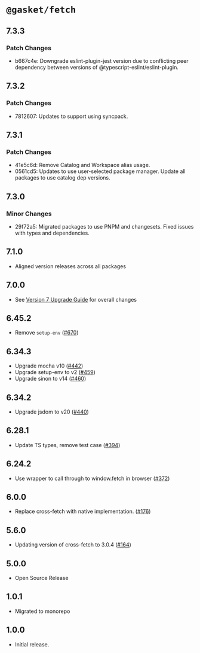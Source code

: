 # `@gasket/fetch`

## 7.3.3

### Patch Changes

- b667c4e: Downgrade eslint-plugin-jest version due to conflicting peer dependency between versions of @typescript-eslint/eslint-plugin.

## 7.3.2

### Patch Changes

- 7812607: Updates to support using syncpack.

## 7.3.1

### Patch Changes

- 41e5c6d: Remove Catalog and Workspace alias usage.
- 0561cd5: Updates to use user-selected package manager. Update all packages to use catalog dep versions.

## 7.3.0

### Minor Changes

- 29f72a5: Migrated packages to use PNPM and changesets. Fixed issues with types and dependencies.

## 7.1.0

- Aligned version releases across all packages

## 7.0.0

- See [Version 7 Upgrade Guide] for overall changes

## 6.45.2

- Remove `setup-env` ([#670])

## 6.34.3

- Upgrade mocha v10 ([#442])
- Upgrade setup-env to v2 ([#459])
- Upgrade sinon to v14 ([#460])

## 6.34.2

- Upgrade jsdom to v20 ([#440])

## 6.28.1

- Update TS types, remove test case ([#394])

## 6.24.2

- Use wrapper to call through to window.fetch in browser ([#372])

## 6.0.0

- Replace cross-fetch with native implementation. ([#176])

## 5.6.0

- Updating version of cross-fetch to 3.0.4 ([#164])

## 5.0.0

- Open Source Release

## 1.0.1

- Migrated to monorepo

## 1.0.0

- Initial release.

[Version 7 Upgrade Guide]: /docs/upgrade-to-7.md
[#164]: https://github.com/godaddy/gasket/pull/164
[#176]: https://github.com/godaddy/gasket/pull/176
[#372]: https://github.com/godaddy/gasket/pull/372
[#394]: https://github.com/godaddy/gasket/pull/394
[#440]: https://github.com/godaddy/gasket/pull/440
[#442]: https://github.com/godaddy/gasket/pull/442
[#459]: https://github.com/godaddy/gasket/pull/459
[#460]: https://github.com/godaddy/gasket/pull/460
[#670]: https://github.com/godaddy/gasket/pull/670
